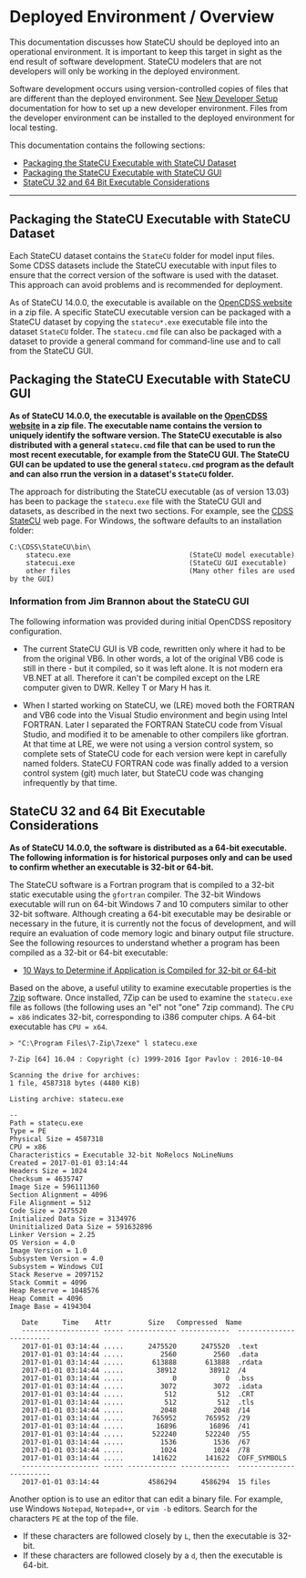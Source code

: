 # Deployed Environment / Overview

This documentation discusses how StateCU should be deployed into an operational environment.
It is important to keep this target in sight as the end result of software development.
StateCU modelers that are not developers will only be working in the deployed environment.

Software development occurs using version-controlled copies of files that
are different than the deployed environment.
See [New Developer Setup](../dev-new/overview.md) documentation for how to set up a new developer environment.
Files from the developer environment can be installed to the deployed environment for local testing.

This documentation contains the following sections:

* [Packaging the StateCU Executable with StateCU Dataset](#packaging-the-statecu-executable-with-statecu-dataset)
* [Packaging the StateCU Executable with StateCU GUI](#packaging-the-statecu-executable-with-statecu-gui)
* [StateCU 32 and 64 Bit Executable Considerations](#statecu-32-and-64-bit-executable-considerations)

-----------------

## Packaging the StateCU Executable with StateCU Dataset

Each StateCU dataset contains the `StateCU` folder for model input files.
Some CDSS datasets include the StateCU executable with input files to ensure that the correct version
of the software is used with the dataset.
This approach can avoid problems and is recommended for deployment.

As of StateCU 14.0.0, the executable is available on the
[OpenCDSS website](https://opencdss.state.co.us/statecu/) in a zip file.
A specific StateCU executable version can be packaged with a StateCU dataset by
copying the `statecu*.exe` executable file into the dataset `StateCU` folder.
The `statecu.cmd` file can also be packaged with a dataset to provide a general command
for command-line use and to call from the StateCU GUI.

## Packaging the StateCU Executable with StateCU GUI

**As of StateCU 14.0.0, the executable is available on the
[OpenCDSS website](https://opencdss.state.co.us/statecu/) in a zip file.
The executable name contains the version to uniquely identify the software version.
The StateCU executable is also distributed with a general `statecu.cmd` file
that can be used to run the most recent executable, for example from the StateCU GUI.
The StateCU GUI can be updated to use the general `statecu.cmd` program
as the default and can also rrun the version in a dataset's `StateCU` folder.**

The approach for distributing the StateCU executable (as of version 13.03) has been to package the `statecu.exe` file
with the StateCU GUI and datasets, as described in the next two sections.
For example, see the [CDSS StateCU](https://cdss.colorado.gov/software/statecu) web page.
For Windows, the software defaults to an installation folder: 

```
C:\CDSS\StateCU\bin\
    statecu.exe                             (StateCU model executable)
    statecui.exe                            (StateCU GUI executable)
    other files                             (Many other files are used by the GUI)
```

### Information from Jim Brannon about the StateCU GUI

The following information was provided during initial OpenCDSS repository configuration.

* The current StateCU GUI is VB code, rewritten only where it had to be from the original VB6.
In other words, a lot of the original VB6 code is still in there - but it compiled, so it was left alone.
It is not modern era VB.NET at all. Therefore it can't be compiled except on the LRE computer given to DWR. Kelley T or Mary H has it.

* When I started working on StateCU, we (LRE) moved both the FORTRAN and VB6 code into the Visual Studio environment and begin using Intel FORTRAN.
Later I separated the FORTRAN StateCU code from Visual Studio, and modified it to be amenable to other compilers like gfortran.
At that time at LRE, we were not using a version control system, so complete sets of StateCU code for each version were kept in carefully named folders.
StateCU FORTRAN code was finally added to a version control system (git) much later, but StateCU code was changing infrequently by that time.

## StateCU 32 and 64 Bit Executable Considerations

**As of StateCU 14.0.0, the software is distributed as a 64-bit executable.
The following information is for historical purposes only and can be used to confirm whether an executable is 32-bit or 64-bit.**

The StateCU software is a Fortran program that is compiled to a 32-bit static executable using the `gfortran` compiler.
The 32-bit Windows executable will run on 64-bit Windows 7 and 10 computers similar to other 32-bit software.
Although creating a 64-bit executable may be desirable or necessary in the future, it is currently not the focus of development,
and will require an evaluation of code memory logic and binary output file structure.
See the following resources to understand whether a program has been compiled as a 32-bit or 64-bit executable:

* [10 Ways to Determine if Application is Compiled for 32-bit or 64-bit](https://www.raymond.cc/blog/determine-application-compiled-32-64-bit/)

Based on the above, a useful utility to examine executable properties is the [7zip](http://www.7-zip.org/download.html) software.
Once installed, 7Zip can be used to examine the `statecu.exe` file as follows (the following uses an "el" not "one" 7zip command).
The `CPU = x86` indicates 32-bit, corresponding to i386 computer chips.  A 64-bit executable has `CPU = x64`.

```text
> "C:\Program Files\7-Zip\7zexe" l statecu.exe

7-Zip [64] 16.04 : Copyright (c) 1999-2016 Igor Pavlov : 2016-10-04

Scanning the drive for archives:
1 file, 4587318 bytes (4480 KiB)

Listing archive: statecu.exe

--
Path = statecu.exe
Type = PE
Physical Size = 4587318
CPU = x86
Characteristics = Executable 32-bit NoRelocs NoLineNums
Created = 2017-01-01 03:14:44
Headers Size = 1024
Checksum = 4635747
Image Size = 596111360
Section Alignment = 4096
File Alignment = 512
Code Size = 2475520
Initialized Data Size = 3134976
Uninitialized Data Size = 591632896
Linker Version = 2.25
OS Version = 4.0
Image Version = 1.0
Subsystem Version = 4.0
Subsystem = Windows CUI
Stack Reserve = 2097152
Stack Commit = 4096
Heap Reserve = 1048576
Heap Commit = 4096
Image Base = 4194304

   Date      Time    Attr         Size   Compressed  Name
   ------------------- ----- ------------ ------------  ------------------------
   2017-01-01 03:14:44 .....      2475520      2475520  .text
   2017-01-01 03:14:44 .....         2560         2560  .data
   2017-01-01 03:14:44 .....       613888       613888  .rdata
   2017-01-01 03:14:44 .....        38912        38912  /4
   2017-01-01 03:14:44 .....            0            0  .bss
   2017-01-01 03:14:44 .....         3072         3072  .idata
   2017-01-01 03:14:44 .....          512          512  .CRT
   2017-01-01 03:14:44 .....          512          512  .tls
   2017-01-01 03:14:44 .....         2048         2048  /14
   2017-01-01 03:14:44 .....       765952       765952  /29
   2017-01-01 03:14:44 .....        16896        16896  /41
   2017-01-01 03:14:44 .....       522240       522240  /55
   2017-01-01 03:14:44 .....         1536         1536  /67
   2017-01-01 03:14:44 .....         1024         1024  /78
   2017-01-01 03:14:44 .....       141622       141622  COFF_SYMBOLS
   ------------------- ----- ------------ ------------  ------------------------
   2017-01-01 03:14:44            4586294      4586294  15 files
```

Another option is to use an editor that can edit a binary file. 
For example, use Windows `Notepad`, `Notepad++`, or `vim -b` editors.
Search for the characters `PE` at the top of the file.

* If these characters are followed closely by `L`, then the executable is 32-bit.
* If these characters are followed closely by a `d`, then the executable is 64-bit.

